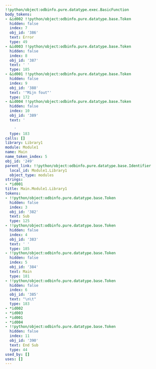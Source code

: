 ```yaml
---
!!python/object:odbinfo.pure.datatype.exec.BasicFunction
body_tokens:
- &id002 !!python/object:odbinfo.pure.datatype.base.Token
  hidden: false
  index: 7
  obj_id: '386'
  text: Error
  type: 49
- &id003 !!python/object:odbinfo.pure.datatype.base.Token
  hidden: false
  index: 8
  obj_id: '387'
  text: ' '
  type: 185
- &id001 !!python/object:odbinfo.pure.datatype.base.Token
  hidden: false
  index: 9
  obj_id: '388'
  text: '"Mijn fout"'
  type: 172
- &id004 !!python/object:odbinfo.pure.datatype.base.Token
  hidden: false
  index: 10
  obj_id: '389'
  text: '

    '
  type: 183
calls: []
library: Library1
module: Module1
name: Main
name_token_index: 5
obj_id: '249'
parent_link: !!python/object:odbinfo.pure.datatype.base.Identifier
  local_id: Module1.Library1
  object_type: modules
strings:
- *id001
title: Main.Module1.Library1
tokens:
- !!python/object:odbinfo.pure.datatype.base.Token
  hidden: false
  index: 3
  obj_id: '382'
  text: Sub
  type: 125
- !!python/object:odbinfo.pure.datatype.base.Token
  hidden: false
  index: 4
  obj_id: '383'
  text: ' '
  type: 185
- !!python/object:odbinfo.pure.datatype.base.Token
  hidden: false
  index: 5
  obj_id: '384'
  text: Main
  type: 181
- !!python/object:odbinfo.pure.datatype.base.Token
  hidden: false
  index: 6
  obj_id: '385'
  text: "\n\t"
  type: 183
- *id002
- *id003
- *id001
- *id004
- !!python/object:odbinfo.pure.datatype.base.Token
  hidden: false
  index: 11
  obj_id: '390'
  text: End Sub
  type: 44
used_by: []
uses: []
---
```

